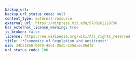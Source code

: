 ```yaml
---
backup_url: ''
backup_url_status_code: null
content_type: external-resource
external_url: https://mitpress.mit.edu/9780262220750
has_external_license_warning: true
is_broken: false
license: https://en.wikipedia.org/wiki/All_rights_reserved
title: '*Economics of Regulation and Antitrust*'
uid: 34b51866-0078-48e1-85db-135daec06df8
url_status_code: 200
---
```

